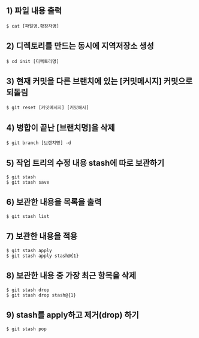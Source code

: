## 1) 파일 내용 출력
```
$ cat [파일명.확장자명]
```
## 2) 디렉토리를 만드는 동시에 지역저장소 생성
```
$ cd init [디렉토리명]
```
## 3) 현재 커밋을 다른 브랜치에 있는 [커밋메시지] 커밋으로 되돌림
```
$ git reset [커밋메시지] [커밋해시]
```
## 4) 병합이 끝난 [브랜치명]을 삭제
```
$ git branch [브랜치명] -d
```
## 5) 작업 트리의 수정 내용 stash에 따로 보관하기
```
$ git stash
$ git stash save
```
## 6) 보관한 내용을 목록을 출력
```
$ git stash list
```
## 7) 보관한 내용을 적용
```
$ git stash apply
$ git stash apply stash@{1}
```
## 8) 보관한 내용 중 가장 최근 항목을 삭제
```
$ git stash drop
$ git stash drop stash@{1}
```
## 9) stash를 apply하고 제거(drop) 하기
```
$ git stash pop
```
